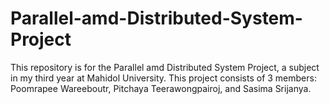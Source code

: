 # Parallel-amd-Distributed-System-Project
This repository is for the Parallel amd Distributed System Project, a subject in my third year at Mahidol University. This project consists of 3 members: Poomrapee Wareeboutr, Pitchaya Teerawongpairoj, and Sasima Srijanya.
